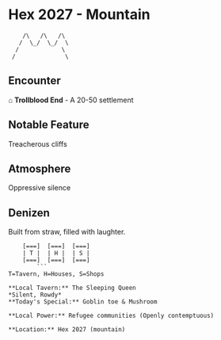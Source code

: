 # Hex 2027 - Mountain
```
    /\   /\   /\
   /  \_/  \_/  \
  /            \
 /              \
```

## Encounter

⌂ **Trollblood End** - A 20-50 settlement

## Notable Feature

Treacherous cliffs

## Atmosphere

Oppressive silence

## Denizen

Built from straw, filled with laughter.

```
    [===]  [===]  [===]
    | T |  | H |  | S |
    [===]  [===]  [===]
        ```
T=Tavern, H=Houses, S=Shops

**Local Tavern:** The Sleeping Queen
*Silent, Rowdy*
**Today's Special:** Goblin toe & Mushroom

**Local Power:** Refugee communities (Openly contemptuous)

**Location:** Hex 2027 (mountain)
